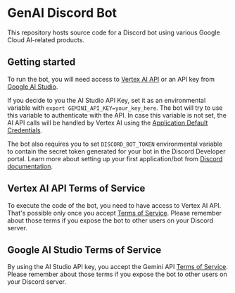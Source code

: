 # GenAI Discord Bot

This repository hosts source code for a Discord bot using various Google Cloud AI-related products.

## Getting started

To run the bot, you will need access to [Vertex AI API](https://cloud.google.com/vertex-ai/docs/python-sdk/use-vertex-ai-python-sdk-ref) or an API key from [Google AI Studio](https://aistudio.google.com/apikey).

If you decide to you the AI Studio API Key, set it as an environmental variable with `export GEMINI_API_KEY=your_key_here`.
The bot will try to use this variable to authenticate with the API. In case this variable is not set, the AI API calls
will be handled by Vertex AI using the [Application Default Credentials](https://cloud.google.com/docs/authentication/application-default-credentials).

The bot also requires you to set `DISCORD_BOT_TOKEN` environmental variable to contain the secret token generated
for your bot in the Discord Developer portal. Learn more about setting up your first application/bot from 
[Discord documentation](https://discord.com/developers/docs/getting-started).

## Vertex AI API Terms of Service

To execute the code of the bot, you need to have access to Vertex AI API. That's possible
only once you accept [Terms of Service](https://developers.google.com/terms). Please remember 
about those terms if you expose the bot to other users on your Discord server.

## Google AI Studio Terms of Service

By using the AI Studio API key, you accept the Gemini API [Terms of Service](https://ai.google.dev/gemini-api/terms).
Please remember about those terms if you expose the bot to other users on your Discord server.
